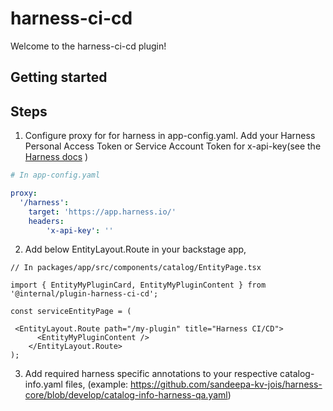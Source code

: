 # harness-ci-cd

Welcome to the harness-ci-cd plugin!


## Getting started

## Steps

1. Configure proxy for for harness in app-config.yaml. Add your Harness Personal Access Token or Service Account Token for x-api-key(see the [Harness docs](https://docs.harness.io/article/tdoad7xrh9-add-and-manage-api-keys) )

```yaml
# In app-config.yaml

proxy:
  '/harness':
    target: 'https://app.harness.io/'
    headers:
        'x-api-key': '' 
```

2. Add below EntityLayout.Route in your backstage app,

```tsx
// In packages/app/src/components/catalog/EntityPage.tsx

import { EntityMyPluginCard, EntityMyPluginContent } from '@internal/plugin-harness-ci-cd';

const serviceEntityPage = (

 <EntityLayout.Route path="/my-plugin" title="Harness CI/CD">
      <EntityMyPluginContent />
    </EntityLayout.Route>
);
```

3. Add required harness specific annotations to your respective catalog-info.yaml files,
(example: https://github.com/sandeepa-kv-jois/harness-core/blob/develop/catalog-info-harness-qa.yaml)
